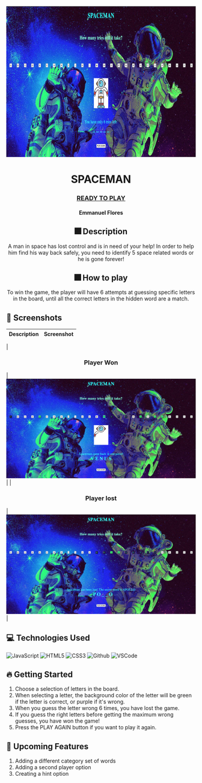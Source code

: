 

 <div id="header" align="center">

  <img src="img/Screen Shot 2023-01-27 at 1.24.38 AM.png" width="800" height="400">

 </div>

  <div id="description" align="center">

  # SPACEMAN

  ### [READY TO PLAY](https://efloresrami.github.io/Spaceman/)

  #### Emmanuel Flores


  ## :fireworks: Description

  A man in space has lost control and is in need of your help! In order to help him find his way back safely, you need to identify 5 space related words or he is gone forever!

  ## :fireworks: How to play

  To win the game, the player will have 6 attempts at guessing specific letters in the board, until all the correct letters in the hidden word are a match.
  </div>

  ## :camera_flash: Screenshots 

  |   Description | Screenshot | 
  |:-------------:| -----------|
  
  | <h3 align="center">Player Won</h3> | <img
    src="img/Spaceman won.png"
    width="700"
  /> |
  | <h3 align="center">Player lost</h3> | <img
    src="img/Spaceman lost.png"
    width="700"
  /> |

  ## :computer: Technologies Used

  ![JavaScript](https://img.shields.io/badge/-JavaScript-05122A?style=flat&logo=javascript)
  ![HTML5](https://img.shields.io/badge/-HTML5-05122A?style=flat&logo=html5)
  ![CSS3](https://img.shields.io/badge/-CSS-05122A?style=flat&logo=css3)
  ![Github](https://img.shields.io/badge/-GitHub-05122A?style=flat&logo=github)
  ![VSCode](https://img.shields.io/badge/-VS_Code-05122A?style=flat&logo=visualstudio)

  ## :fire: Getting Started

  1. Choose a selection of letters in the board.
  2. When selecting a letter, the background color of the letter will be green if the letter is correct, or purple if it's wrong.
  3. When you guess the letter wrong 6 times, you have lost the game.
  4. If you guess the right letters before getting the maximum wrong guesses, you have won the game!
  5. Press the PLAY AGAIN button if you want to play it again.

  ## :satellite: Upcoming Features

  1. Adding a different category set of words
  2. Adding a second player option
  3. Creating a hint option